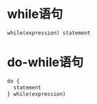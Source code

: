 while语句
===

`while(expression) statement`

do-while语句
===

```markdown
do {
  statement
} while(expression)
```
